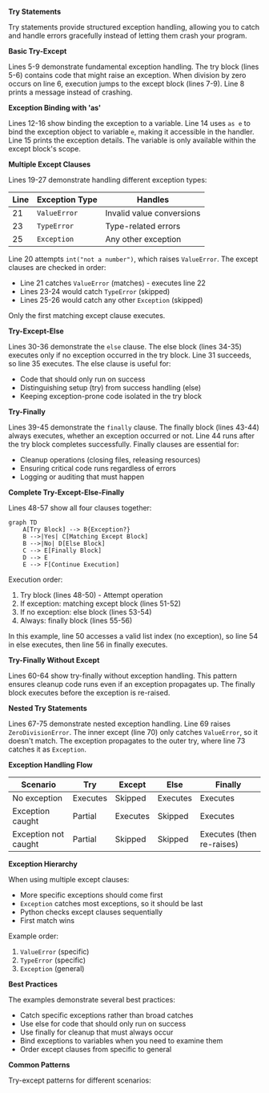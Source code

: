 **Try Statements**

Try statements provide structured exception handling, allowing you to catch and handle errors gracefully instead of letting them crash your program.

**Basic Try-Except**

Lines 5-9 demonstrate fundamental exception handling. The try block (lines 5-6) contains code that might raise an exception. When division by zero occurs on line 6, execution jumps to the except block (lines 7-9). Line 8 prints a message instead of crashing.

**Exception Binding with 'as'**

Lines 12-16 show binding the exception to a variable. Line 14 uses `as e` to bind the exception object to variable `e`, making it accessible in the handler. Line 15 prints the exception details. The variable is only available within the except block's scope.

**Multiple Except Clauses**

Lines 19-27 demonstrate handling different exception types:

| Line | Exception Type | Handles |
|------|----------------|---------|
| 21 | `ValueError` | Invalid value conversions |
| 23 | `TypeError` | Type-related errors |
| 25 | `Exception` | Any other exception |

Line 20 attempts `int("not a number")`, which raises `ValueError`. The except clauses are checked in order:
- Line 21 catches `ValueError` (matches) - executes line 22
- Lines 23-24 would catch `TypeError` (skipped)
- Lines 25-26 would catch any other `Exception` (skipped)

Only the first matching except clause executes.

**Try-Except-Else**

Lines 30-36 demonstrate the `else` clause. The else block (lines 34-35) executes only if no exception occurred in the try block. Line 31 succeeds, so line 35 executes. The else clause is useful for:
- Code that should only run on success
- Distinguishing setup (try) from success handling (else)
- Keeping exception-prone code isolated in the try block

**Try-Finally**

Lines 39-45 demonstrate the `finally` clause. The finally block (lines 43-44) always executes, whether an exception occurred or not. Line 44 runs after the try block completes successfully. Finally clauses are essential for:
- Cleanup operations (closing files, releasing resources)
- Ensuring critical code runs regardless of errors
- Logging or auditing that must happen

**Complete Try-Except-Else-Finally**

Lines 48-57 show all four clauses together:

```mermaid
graph TD
    A[Try Block] --> B{Exception?}
    B -->|Yes| C[Matching Except Block]
    B -->|No| D[Else Block]
    C --> E[Finally Block]
    D --> E
    E --> F[Continue Execution]
```

Execution order:
1. Try block (lines 48-50) - Attempt operation
2. If exception: matching except block (lines 51-52)
3. If no exception: else block (lines 53-54)
4. Always: finally block (lines 55-56)

In this example, line 50 accesses a valid list index (no exception), so line 54 in else executes, then line 56 in finally executes.

**Try-Finally Without Except**

Lines 60-64 show try-finally without exception handling. This pattern ensures cleanup code runs even if an exception propagates up. The finally block executes before the exception is re-raised.

**Nested Try Statements**

Lines 67-75 demonstrate nested exception handling. Line 69 raises `ZeroDivisionError`. The inner except (line 70) only catches `ValueError`, so it doesn't match. The exception propagates to the outer try, where line 73 catches it as `Exception`.

**Exception Handling Flow**

| Scenario | Try | Except | Else | Finally |
|----------|-----|--------|------|---------|
| No exception | Executes | Skipped | Executes | Executes |
| Exception caught | Partial | Executes | Skipped | Executes |
| Exception not caught | Partial | Skipped | Skipped | Executes (then re-raises) |

**Exception Hierarchy**

When using multiple except clauses:
- More specific exceptions should come first
- `Exception` catches most exceptions, so it should be last
- Python checks except clauses sequentially
- First match wins

Example order:
1. `ValueError` (specific)
2. `TypeError` (specific)
3. `Exception` (general)

**Best Practices**

The examples demonstrate several best practices:
- Catch specific exceptions rather than broad catches
- Use else for code that should only run on success
- Use finally for cleanup that must always occur
- Bind exceptions to variables when you need to examine them
- Order except clauses from specific to general

**Common Patterns**

Try-except patterns for different scenarios:

